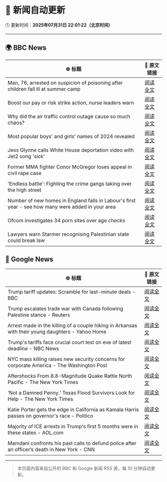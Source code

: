 # 🧠 新闻自动更新

🕒 更新时间：**2025年07月31日 22:01:22（北京时间）**

---

## 🌍 BBC News

| 🌐 标题 | 🔗 原文链接 |
|--------|-------------|
| Man, 76, arrested on suspicion of poisoning after children fall ill at summer camp | [阅读全文](https://www.bbc.com/news/articles/cq58lgnvvypo?at_medium=RSS&at_campaign=rss) |
| Boost our pay or risk strike action, nurse leaders warn | [阅读全文](https://www.bbc.com/news/articles/c36je08d111o?at_medium=RSS&at_campaign=rss) |
| Why did the air traffic control outage cause so much chaos? | [阅读全文](https://www.bbc.com/news/articles/clyv75g60ejo?at_medium=RSS&at_campaign=rss) |
| Most popular boys' and girls' names of 2024 revealed | [阅读全文](https://www.bbc.com/news/articles/ckgyznp615zo?at_medium=RSS&at_campaign=rss) |
| Jess Glynne calls White House deportation video with Jet2 song 'sick' | [阅读全文](https://www.bbc.com/news/articles/clyjggjplyqo?at_medium=RSS&at_campaign=rss) |
| Former MMA fighter Conor McGregor loses appeal in civil rape case | [阅读全文](https://www.bbc.com/news/articles/cd6n04xjj1qo?at_medium=RSS&at_campaign=rss) |
| 'Endless battle': Fighting the crime gangs taking over the high street | [阅读全文](https://www.bbc.com/news/articles/ckgevynly99o?at_medium=RSS&at_campaign=rss) |
| Number of new homes in England falls in Labour's first year - see how many were added in your area | [阅读全文](https://www.bbc.com/news/articles/cr5rmz0vreno?at_medium=RSS&at_campaign=rss) |
| Ofcom investigates 34 porn sites over age checks | [阅读全文](https://www.bbc.com/news/articles/c5y2xx6z6eko?at_medium=RSS&at_campaign=rss) |
| Lawyers warn Starmer recognising Palestinian state could break law | [阅读全文](https://www.bbc.com/news/articles/c78z69x61e6o?at_medium=RSS&at_campaign=rss) |

## 📰 Google News

| 🌐 标题 | 🔗 原文链接 |
|--------|-------------|
| Trump tariff updates: Scramble for last-minute deals - BBC | [阅读全文](https://news.google.com/rss/articles/CBMiVEFVX3lxTFBOb0dFdVFUSGc1SnRWMUs4c3dPSW9lSllOWmJ5WkxBYWN4TzNGRmFGTEF6bC13MFVEQUFremx1WkFqY0FGaks5Q092aVNGTW56VXpXeQ?oc=5) |
| Trump escalates trade war with Canada following Palestine stance - Reuters | [阅读全文](https://news.google.com/rss/articles/CBMitgFBVV95cUxQUUpXeXRpUUdMM05mOF9MYjJvX2FIUkpsYWFlNlpMQ2hKWEgzS1pLM0xrSTkxZUFqUzUtVXp3SjJEYkFKdGotRi1hcm9lZXpGb1BwT092V2FWOUdsNDBUS0xIUF9BanBmZmgtekhVRGZ6Y0hMdEVRZnBYOEJXQkIwTmNvVWN3TkVUd293NlF1SldCTEFMb0lVOW0tN1psUFRJNlFPcGZrOWNhUndsNVktbWlsSU1TUQ?oc=5) |
| Arrest made in the killing of a couple hiking in Arkansas with their young daughters - Yahoo Home | [阅读全文](https://news.google.com/rss/articles/CBMijAFBVV95cUxQcXd5a2w3dVdYaUpMbUJHZTI5SjdoSnpYcVNhN24zZzVJUFc4UHMxdlI4M1dIMWRyZFpNVGFtWjdHZ1BDUXY3dDdQU3h4OEhhbEdFSG5ENzhoRGtpQlpJckNrVmc0eV9ZdnNidE92Y2JsZnZNNTRiMm1WX2Nyem5KLUtKbUNJMFpscEp4Tw?oc=5) |
| Trump's tariffs face crucial court test on eve of latest deadline - NBC News | [阅读全文](https://news.google.com/rss/articles/CBMirAFBVV95cUxOX1J2ZTJZeEE4bG5lSmJybnBDdFU0RHJiUF85SElyclA0ZTlFdmdVQ3dxRGxIQjVjNXYxY2NpSUhYQ0hBc1Q2bWtUaklua3l3Ulg2V1o3ZldBSC05MDh0dXJtOUw4c0Z5cm9JR3kyNHd3dUNfcjROU2puc0JQcEdOVkZPbXBpZE5rRjJEZjBIWjlCdmdDUE5yaVctQ2U4eXEwMS1ZcHREMl9QcnZK0gFWQVVfeXFMUHlPSXZidGEyNFZmWUJ5YWxSOUU2WEhxUlBzTzEwMG9BY1NVYVQ1ajRlbndDY0ZTMmU1cXI5SDQ0MGFfbDA1WkEwb1N2c1R2Sy1KSjhUR2c?oc=5) |
| NYC mass killing raises new security concerns for corporate America - The Washington Post | [阅读全文](https://news.google.com/rss/articles/CBMingFBVV95cUxNbXp2cFA5M0hfaWtjcUx1cXVGSGxvQWtSQ1lBUDI4YS1RWFBsaTdGeUZCQmhFQmxZcXJmOE94R0lYY1lYYm80aFhpMFZkUEZoaGxIWjNPNjRlNEQ3Nmo4XzcwS2ZQVkVKd085eUVXV1RvT3N0N1h2OUhPTDlXYTBNX2puT3ZBOEo3X2RkRkxIb3czTl9rZE1TYnZ0RVVYQQ?oc=5) |
| Aftershocks From 8.8-Magnitude Quake Rattle North Pacific - The New York Times | [阅读全文](https://news.google.com/rss/articles/CBMihwFBVV95cUxPSHcybXo2bTlnNjZwNHgxZ0RSemh0azRPbzZsa1lGejc0WEwzbndBN2lQWVpqbmZ0UWx5QXowQ3M0N043YklkZGViUFZPMFVLMF80STBTYVRWN2U4QW0tSm9ia1ZtWXowR0FjR3ExR3ZtS1Q0NnJtcm01bk1tWG1iMFlpNURlM0E?oc=5) |
| ‘Not a Damned Penny.’ Texas Flood Survivors Look for Help - The New York Times | [阅读全文](https://news.google.com/rss/articles/CBMickFVX3lxTE5Ca0hTd0htbGRsRVk2eGMySGs5ZGdyYUlNeG0wX2tDVDlpUVlid2czeTB2b3FRamREcWctNDJJRUFDMWd1cHdoMVl1RGJpWXhuRnQ2WFNWTzVjekdaT25Calc5MjVjVUZnaTFLOWhCZGl1QQ?oc=5) |
| Katie Porter gets the edge in California as Kamala Harris passes on governor's race - Politico | [阅读全文](https://news.google.com/rss/articles/CBMiqgFBVV95cUxPTURyR2VpdXN5NDBseXdJd1IydFhHUkhMU21YRmtfM3NocVV5eG1jMmFlTmRNakxoU0ZPVUtoUVFBR2lQUEZzT3RtVXV5T2I5SDg5emxTWjRIVnVWTFlpZlV6STZZZ0VaOVBwNVQ4S2cwS1g2SFZadHNfWi1mVjhtcVhqQWhtdjNQZE5ZT2hlcTlQajNrWEF3Z296cGxiMkwwSDR1TTRtRENmUQ?oc=5) |
| Majority of ICE arrests in Trump's first 5 months were in these states - AOL.com | [阅读全文](https://news.google.com/rss/articles/CBMid0FVX3lxTE9iQS00Z3ozSWVlaElMY1J1YzhVZUtFVVN1N05GUnUyU05FaHhXM19WMXNyRXkzY0s2OW5XREo1eE9PUnBXMjEyNnZYMF84RXpWY0VHOHlUTHoyWW5vX29jVFlEV3Jrd0hjaXNDTXBqSzJMOGkzbWNv?oc=5) |
| Mamdani confronts his past calls to defund police after an officer’s death in New York - CNN | [阅读全文](https://news.google.com/rss/articles/CBMiekFVX3lxTFBNcU56TTE2N0ROOGUxYkYtQncxWGdSQ1pRSTRGa3NDaGE4a3IwbHRwTHI0cTZHdEg5MVpmWG5VR1ZJaVAxVUY4aW1OWm44cE5tOEJNbHdtTG9GbjN6cy1GbzBDcF9MU1JTSnBQU0FIWWdJN2JsT3VQVGtR0gF_QVVfeXFMTmNFSHJZZGg4R0hnMXN6QXZocXZhR0NyVDFtUEtzZ2VhRExvdFlBMzNhRXJpZFlzR0VGSktTUngyaVJZTnE3MUs4WXQ4SmxNd1l0dmx1UkU2dVZmSTNKQy16SXJqa1J5QmprUWdMVTJQOHJCVDdKRGlYRzFVTXBMSQ?oc=5) |

---
> 本页面内容来自公开的 BBC 和 Google 新闻 RSS 源，每 10 分钟自动更新。
